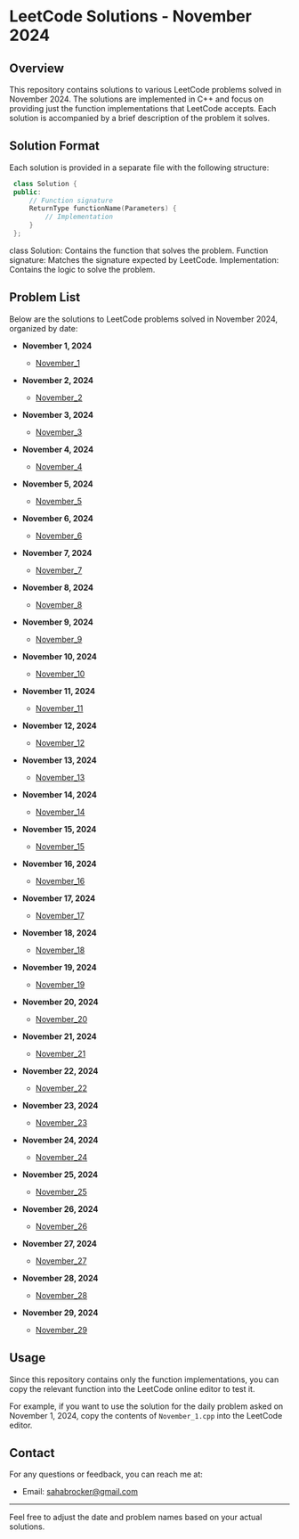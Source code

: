 # LeetCode Solutions - November 2024

## Overview

This repository contains solutions to various LeetCode problems solved in November 2024. The solutions are implemented in C++ and focus on providing just the function implementations that LeetCode accepts. Each solution is accompanied by a brief description of the problem it solves.

## Solution Format

Each solution is provided in a separate file with the following structure:

 ``` cpp
  class Solution {
  public:
      // Function signature
      ReturnType functionName(Parameters) {
          // Implementation
      }
  };
  ```

class Solution: Contains the function that solves the problem.
Function signature: Matches the signature expected by LeetCode.
Implementation: Contains the logic to solve the problem.

## Problem List

Below are the solutions to LeetCode problems solved in November 2024, organized by date:

- **November 1, 2024**
  - [November_1](November_1.cpp)

- **November 2, 2024**
  - [November_2](November_2.cpp)

- **November 3, 2024**
  - [November_3](November_3.cpp)

- **November 4, 2024**
  - [November_4](November_4.cpp)

- **November 5, 2024**
  - [November_5](November_5.cpp)

- **November 6, 2024**
  - [November_6](November_6.cpp)

- **November 7, 2024**
  - [November_7](November_7.cpp)

- **November 8, 2024**
  - [November_8](November_8.cpp)

- **November 9, 2024**
  - [November_9](November_9.cpp)

- **November 10, 2024**
  - [November_10](November_10.cpp)

- **November 11, 2024**
  - [November_11](November_11.cpp)

- **November 12, 2024**
  - [November_12](November_12.cpp)
 
- **November 13, 2024**
  - [November_13](November_13.cpp)

- **November 14, 2024**
  - [November_14](November_14.cpp)

- **November 15, 2024**
  - [November_15](November_15.cpp)

- **November 16, 2024**
  - [November_16](November_16.cpp)

- **November 17, 2024**
  - [November_17](November_17.cpp)

- **November 18, 2024**
  - [November_18](November_18.cpp)

- **November 19, 2024**
  - [November_19](November_19.cpp)

- **November 20, 2024**
  - [November_20](November_20.cpp)

- **November 21, 2024**
  - [November_21](November_21.cpp)

- **November 22, 2024**
  - [November_22](November_22.cpp)

- **November 23, 2024**
  - [November_23](November_23.cpp)

- **November 24, 2024**
  - [November_24](November_24.cpp)

- **November 25, 2024**
  - [November_25](November_25.cpp)

- **November 26, 2024**
  - [November_26](November_26.cpp)

- **November 27, 2024**
  - [November_27](November_27.cpp)

- **November 28, 2024**
  - [November_28](November_28.cpp)

- **November 29, 2024**
  - [November_29](November_29.cpp)

## Usage

Since this repository contains only the function implementations, you can copy the relevant function into the LeetCode online editor to test it. 

For example, if you want to use the solution for the daily problem asked on November 1, 2024, copy the contents of `November_1.cpp` into the LeetCode editor.

## Contact

For any questions or feedback, you can reach me at:

- Email: sahabrocker@gmail.com

---

Feel free to adjust the date and problem names based on your actual solutions.
